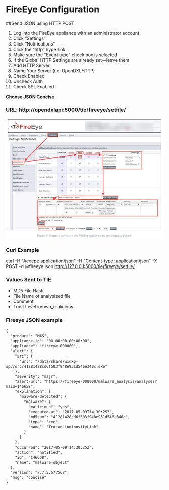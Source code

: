 # FireEye Configuration

##Send JSON using HTTP POST

1. Log into the FireEye appliance with an administrator account
2. Click “Settings”
3. Click “Notifications”
4. Click the “http” hyperlink
5. Make sure the "Event type" check box is selected
6. If the Global HTTP Settings are already set—leave them
7. Add HTTP Server
8. Name Your Server (i.e. OpenDXLHTTP)
9. Check Enabled
10. Uncheck Auth
11. Check SSL Enabled

**Choose JSON Concise**

### URL: http://opendxlapi:5000/tie/fireeye/setfile/<your token>


![fireeye configuration](images/fireeye-splunk.jpg)   

### Curl Example
curl -H "Accept: application/json" -H "Content-type: application/json" -X POST -d @fireeye.json http://127.0.0.1:5000/tie/fireeye/setfile/<security token>

### Values Sent to TIE
* MD5 File Hash
* File Name of analysised file
* Comment 
* Trust Level known_malicious

### Fireeye JSON example
```
{
  "product": "MAS",
  "appliance-id": "00:00:00:00:00:00",
  "appliance": "fireeye-000000",
  "alert": {
    "src": {
      "url": "/data/share/winxp-sp3/src/41281428cd6f503f948e931d546e340c.exe"
    },
    "severity": "majr",
    "alert-url": "https://fireeye-000000/malware_analysis/analyses?maid=146658",
    "explanation": {
      "malware-detected": {
        "malware": {
          "malicious": "yes",
          "executed-at": "2017-05-09T14:30:25Z",
          "md5sum": "41281428cd6f503f948e931d546e340c",
          "type": "exe",
          "name": "Trojan.LuminosityLink"
        }
      }
    },
    "occurred": "2017-05-09T14:30:25Z",
    "action": "notified",
    "id": "146658",
    "name": "malware-object"
  },
  "version": "7.7.5.577562",
  "msg": "concise"
}
```